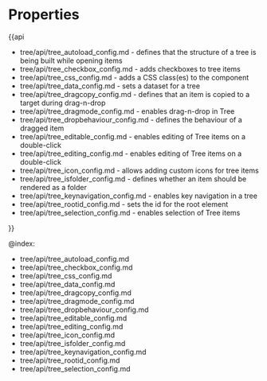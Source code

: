 Properties
=========

{{api

- tree/api/tree_autoload_config.md - defines that the structure of a tree is being built while opening items
- tree/api/tree_checkbox_config.md - adds checkboxes to tree items
- tree/api/tree_css_config.md - adds a CSS class(es) to the component
- tree/api/tree_data_config.md - sets a dataset for a tree
- tree/api/tree_dragcopy_config.md - defines that an item is copied to a target during drag-n-drop
- tree/api/tree_dragmode_config.md - enables drag-n-drop in Tree
- tree/api/tree_dropbehaviour_config.md - defines the behaviour of a dragged item
- tree/api/tree_editable_config.md - enables editing of Tree items on a double-click
- tree/api/tree_editing_config.md - enables editing of Tree items on a double-click
- tree/api/tree_icon_config.md - allows adding custom icons for tree items
- tree/api/tree_isfolder_config.md - defines whether an item should be rendered as a folder
- tree/api/tree_keynavigation_config.md - enables key navigation in a tree
- tree/api/tree_rootid_config.md - sets the id for the root element
- tree/api/tree_selection_config.md - enables selection of Tree items

}}

@index:
- tree/api/tree_autoload_config.md
- tree/api/tree_checkbox_config.md
- tree/api/tree_css_config.md
- tree/api/tree_data_config.md
- tree/api/tree_dragcopy_config.md
- tree/api/tree_dragmode_config.md
- tree/api/tree_dropbehaviour_config.md
- tree/api/tree_editable_config.md
- tree/api/tree_editing_config.md
- tree/api/tree_icon_config.md
- tree/api/tree_isfolder_config.md
- tree/api/tree_keynavigation_config.md
- tree/api/tree_rootid_config.md
- tree/api/tree_selection_config.md
